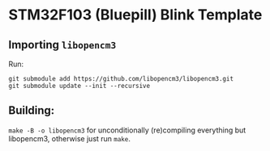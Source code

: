 # STM32F103 (Bluepill) Blink Template

## Importing `libopencm3`

Run:

```
git submodule add https://github.com/libopencm3/libopencm3.git
git submodule update --init --recursive
```

## Building:

`make -B -o libopencm3` for unconditionally (re)compiling everything but libopencm3, otherwise just run `make`.

